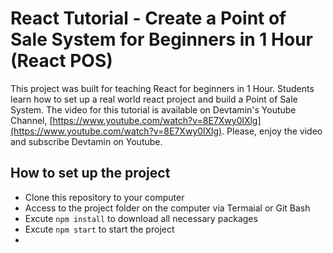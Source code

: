 # React Tutorial - Create a Point of Sale System for Beginners in 1 Hour (React POS)

This project was built for teaching React for beginners in 1 Hour. Students learn how to set up a real world react project and build a Point of Sale System. The video for this tutorial is available on Devtamin's Youtube Channel, [https://www.youtube.com/watch?v=8E7Xwy0lXlg](https://www.youtube.com/watch?v=8E7Xwy0lXlg). Please, enjoy the video and subscribe Devtamin on Youtube.

## How to set up the project

- Clone this repository to your computer
- Access to the project folder on the computer via Termaial or Git Bash
- Excute `npm install` to download all necessary packages
- Excute `npm start` to start the project
-
